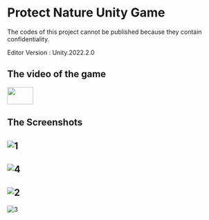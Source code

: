# Protect Nature Unity Game

The codes of this project cannot be published because they contain confidentiality.

Editor Version : Unity.2022.2.0

## The video of the game

<p align="left"> 
  <a href="https://youtu.be/JQRAzhTmrug" target="_blank" rel="noreferrer"> <img src="https://upload.wikimedia.org/wikipedia/commons/0/09/YouTube_full-color_icon_%282017%29.svg" width="60" height="40"/>
  </a> </p>
  
## The Screenshots

![1](https://github.com/TahaKoyuturk/ProtectNature/assets/59308946/5e1aa8fe-69b6-4926-9166-e76b1ed54438)
-----------------------------------------------------------------------------------------------------------------------------
![4](https://github.com/TahaKoyuturk/ProtectNature/assets/59308946/88a8fb38-a7f1-45c0-a8c4-6a51f6ea36e9)
-----------------------------------------------------------------------------------------------------------------------------
![2](https://github.com/TahaKoyuturk/ProtectNature/assets/59308946/452f7443-b0a5-44c6-8b91-617d1cf0b7d5)
-----------------------------------------------------------------------------------------------------------------------------
![3](https://github.com/TahaKoyuturk/ProtectNature/assets/59308946/c57f4cef-4353-4f20-8c16-5b1da1f8b840)

